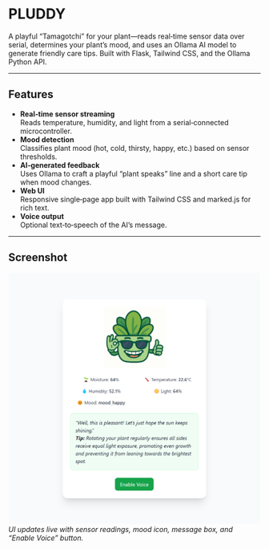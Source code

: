# PLUDDY

A playful “Tamagotchi” for your plant—reads real‑time sensor data over serial, determines your plant’s mood, and uses an Ollama AI model to generate friendly care tips. Built with Flask, Tailwind CSS, and the Ollama Python API.

---

## Features

- **Real‑time sensor streaming**  
  Reads temperature, humidity, and light from a serial‑connected microcontroller.
- **Mood detection**  
  Classifies plant mood (hot, cold, thirsty, happy, etc.) based on sensor thresholds.
- **AI‑generated feedback**  
  Uses Ollama to craft a playful “plant speaks” line and a short care tip when mood changes.
- **Web UI**  
  Responsive single‑page app built with Tailwind CSS and marked.js for rich text.
- **Voice output**  
  Optional text‑to‑speech of the AI’s message.

---

## Screenshot

![Plant Tamagotchi UI](./static/images/screenshot.png)  
*UI updates live with sensor readings, mood icon, message box, and “Enable Voice” button.*
